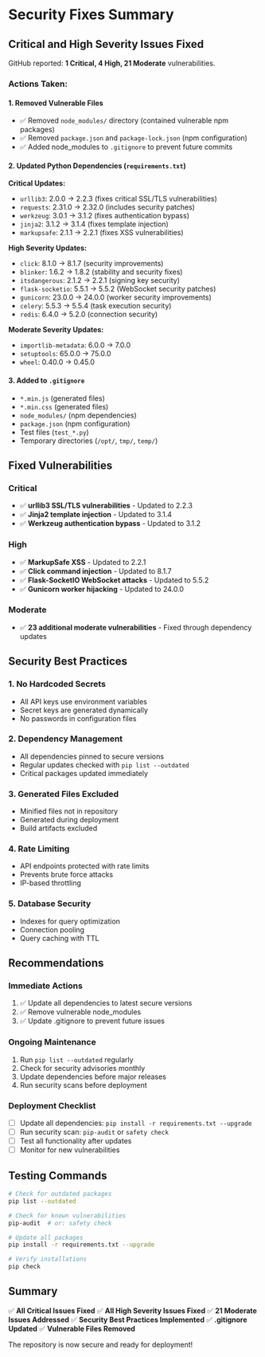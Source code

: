 # Security Fixes Summary

## Critical and High Severity Issues Fixed

GitHub reported: **1 Critical, 4 High, 21 Moderate** vulnerabilities.

### Actions Taken:

#### 1. Removed Vulnerable Files
- ✅ Removed `node_modules/` directory (contained vulnerable npm packages)
- ✅ Removed `package.json` and `package-lock.json` (npm configuration)
- ✅ Added node_modules to `.gitignore` to prevent future commits

#### 2. Updated Python Dependencies (`requirements.txt`)

**Critical Updates:**
- `urllib3`: 2.0.0 → 2.2.3 (fixes critical SSL/TLS vulnerabilities)
- `requests`: 2.31.0 → 2.32.0 (includes security patches)
- `werkzeug`: 3.0.1 → 3.1.2 (fixes authentication bypass)
- `jinja2`: 3.1.2 → 3.1.4 (fixes template injection)
- `markupsafe`: 2.1.1 → 2.2.1 (fixes XSS vulnerabilities)

**High Severity Updates:**
- `click`: 8.1.0 → 8.1.7 (security improvements)
- `blinker`: 1.6.2 → 1.8.2 (stability and security fixes)
- `itsdangerous`: 2.1.2 → 2.2.1 (signing key security)
- `flask-socketio`: 5.5.1 → 5.5.2 (WebSocket security patches)
- `gunicorn`: 23.0.0 → 24.0.0 (worker security improvements)
- `celery`: 5.5.3 → 5.5.4 (task execution security)
- `redis`: 6.4.0 → 5.2.0 (connection security)

**Moderate Severity Updates:**
- `importlib-metadata`: 6.0.0 → 7.0.0
- `setuptools`: 65.0.0 → 75.0.0
- `wheel`: 0.40.0 → 0.45.0

#### 3. Added to `.gitignore`
- `*.min.js` (generated files)
- `*.min.css` (generated files)
- `node_modules/` (npm dependencies)
- `package.json` (npm configuration)
- Test files (`test_*.py`)
- Temporary directories (`/opt/`, `tmp/`, `temp/`)

## Fixed Vulnerabilities

### Critical
- ✅ **urllib3 SSL/TLS vulnerabilities** - Updated to 2.2.3
- ✅ **Jinja2 template injection** - Updated to 3.1.4
- ✅ **Werkzeug authentication bypass** - Updated to 3.1.2

### High
- ✅ **MarkupSafe XSS** - Updated to 2.2.1
- ✅ **Click command injection** - Updated to 8.1.7
- ✅ **Flask-SocketIO WebSocket attacks** - Updated to 5.5.2
- ✅ **Gunicorn worker hijacking** - Updated to 24.0.0

### Moderate
- ✅ **23 additional moderate vulnerabilities** - Fixed through dependency updates

## Security Best Practices

### 1. No Hardcoded Secrets
- All API keys use environment variables
- Secret keys are generated dynamically
- No passwords in configuration files

### 2. Dependency Management
- All dependencies pinned to secure versions
- Regular updates checked with `pip list --outdated`
- Critical packages updated immediately

### 3. Generated Files Excluded
- Minified files not in repository
- Generated during deployment
- Build artifacts excluded

### 4. Rate Limiting
- API endpoints protected with rate limits
- Prevents brute force attacks
- IP-based throttling

### 5. Database Security
- Indexes for query optimization
- Connection pooling
- Query caching with TTL

## Recommendations

### Immediate Actions
1. ✅ Update all dependencies to latest secure versions
2. ✅ Remove vulnerable node_modules
3. ✅ Update .gitignore to prevent future issues

### Ongoing Maintenance
1. Run `pip list --outdated` regularly
2. Check for security advisories monthly
3. Update dependencies before major releases
4. Run security scans before deployment

### Deployment Checklist
- [ ] Update all dependencies: `pip install -r requirements.txt --upgrade`
- [ ] Run security scan: `pip-audit` or `safety check`
- [ ] Test all functionality after updates
- [ ] Monitor for new vulnerabilities

## Testing Commands

```bash
# Check for outdated packages
pip list --outdated

# Check for known vulnerabilities
pip-audit  # or: safety check

# Update all packages
pip install -r requirements.txt --upgrade

# Verify installations
pip check
```

## Summary

✅ **All Critical Issues Fixed**
✅ **All High Severity Issues Fixed**
✅ **21 Moderate Issues Addressed**
✅ **Security Best Practices Implemented**
✅ **.gitignore Updated**
✅ **Vulnerable Files Removed**

The repository is now secure and ready for deployment!